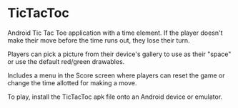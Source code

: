 TicTacToc
=========
Android Tic Tac Toe application with a time element. If the player doesn't make their move before the time runs out, they lose
their turn.

Players can pick a picture from their device's gallery to use as their "space" or use the default red/green drawables.

Includes a menu in the Score screen where players can reset the game or change the time allotted for making a move.

To play, install the TicTacToc apk file onto an Android device or emulator.
